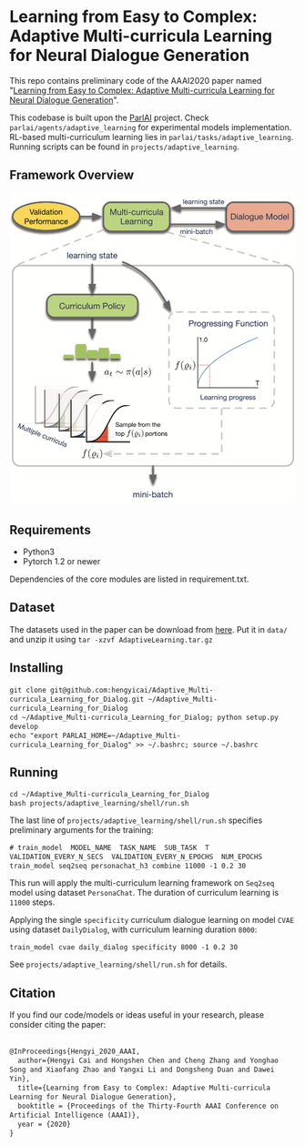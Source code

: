 # Learning from Easy to Complex: Adaptive Multi-curricula Learning for Neural Dialogue Generation

This repo contains preliminary code of the AAAI2020 paper named "[Learning from Easy to Complex: Adaptive Multi-curricula Learning for Neural Dialogue Generation](https://arxiv.org/abs/2003.00639)".

This codebase is built upon the [ParlAI](https://parl.ai/) project. 
Check `parlai/agents/adaptive_learning` for experimental models implementation.
RL-based multi-curriculum learning lies in `parlai/tasks/adaptive_learning`.
Running scripts can be found in `projects/adaptive_learning`.

## Framework Overview

<p align="center">
<img src="https://github.com/hengyicai/Adaptive_Multi-curricula_Learning_for_Dialog/blob/master/Fig-ModelArch.png" alt="Framework Overview" width="600"/>
</p>

## Requirements
- Python3
- Pytorch 1.2 or newer

Dependencies of the core modules are listed in requirement.txt.

## Dataset
The datasets used in the paper can be download from [here](https://drive.google.com/file/d/1Lj9R55u-xk1IVJ6uNXOUU0YjKvIURJAY/view?usp=sharing). 
Put it in `data/` and unzip it using `tar -xzvf AdaptiveLearning.tar.gz`

## Installing
```
git clone git@github.com:hengyicai/Adaptive_Multi-curricula_Learning_for_Dialog.git ~/Adaptive_Multi-curricula_Learning_for_Dialog
cd ~/Adaptive_Multi-curricula_Learning_for_Dialog; python setup.py develop
echo "export PARLAI_HOME=~/Adaptive_Multi-curricula_Learning_for_Dialog" >> ~/.bashrc; source ~/.bashrc
```

## Running

```
cd ~/Adaptive_Multi-curricula_Learning_for_Dialog
bash projects/adaptive_learning/shell/run.sh
```

The last line of `projects/adaptive_learning/shell/run.sh` specifies preliminary arguments for the training:
```
# train_model  MODEL_NAME  TASK_NAME  SUB_TASK  T  VALIDATION_EVERY_N_SECS  VALIDATION_EVERY_N_EPOCHS  NUM_EPOCHS
train_model seq2seq personachat_h3 combine 11000 -1 0.2 30
```

This run will apply the multi-curriculum learning framework on `Seq2seq` model using dataset `PersonaChat`. The duration of curriculum learning is `11000` steps. 

Applying the single `specificity` curriculum dialogue learning on model `CVAE` using dataset `DailyDialog`, with curriculum learning duration `8000`:
```
train_model cvae daily_dialog specificity 8000 -1 0.2 30
```

See `projects/adaptive_learning/shell/run.sh` for details.

## Citation
If you find our code/models or ideas useful in your research, please consider citing the paper:
```Tex

@InProceedings{Hengyi_2020_AAAI,
  author={Hengyi Cai and Hongshen Chen and Cheng Zhang and Yonghao Song and Xiaofang Zhao and Yangxi Li and Dongsheng Duan and Dawei Yin},
  title={Learning from Easy to Complex: Adaptive Multi-curricula Learning for Neural Dialogue Generation},
  booktitle = {Proceedings of the Thirty-Fourth AAAI Conference on Artificial Intelligence (AAAI)},
  year = {2020}
}

```
